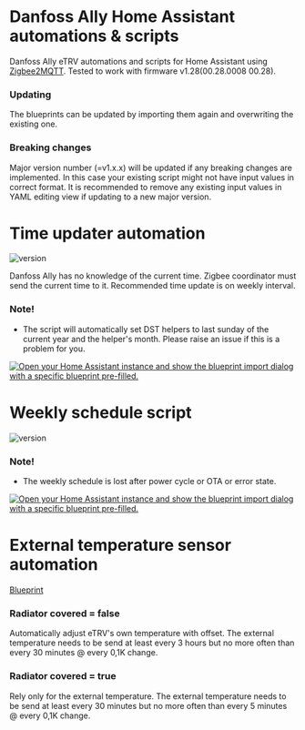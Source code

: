 # Danfoss Ally Home Assistant automations & scripts
Danfoss Ally eTRV automations and scripts for Home Assistant using [Zigbee2MQTT](https://www.zigbee2mqtt.io/). Tested to work with firmware v1.28(00.28.0008 00.28).

### Updating
The blueprints can be updated by importing them again and overwriting the existing one. 

### Breaking changes
Major version number (=v1.x.x) will be updated if any breaking changes are implemented. In this case your existing script might not have input values in correct format. It is recommended to remove any existing input values in YAML editing view if updating to a new major version.

# Time updater automation
![version](https://img.shields.io/badge/version-1.2.2-blue?style=plastic)

Danfoss Ally has no knowledge of the current time. Zigbee coordinator must send the current time to it. Recommended time update is on weekly interval.

### Note!
- The script will automatically set DST helpers to last sunday of the current year and the helper's month. Please raise an issue if this is a problem for you.

[![Open your Home Assistant instance and show the blueprint import dialog with a specific blueprint pre-filled.](https://my.home-assistant.io/badges/blueprint_import.svg)](https://my.home-assistant.io/redirect/blueprint_import/?blueprint_url=https%3A%2F%2Fgithub.com%2Fussaka%2FDanfoss-Ally-HA-automations%2Freleases%2Fdownload%2Ftime-updater-v1.2.2%2Fdanfoss_ally_time_updater.yaml)

# Weekly schedule script
![version](https://img.shields.io/badge/version-2.0.0-blue?style=plastic)

### Note!
- The weekly schedule is lost after power cycle or OTA or error state.

[![Open your Home Assistant instance and show the blueprint import dialog with a specific blueprint pre-filled.](https://my.home-assistant.io/badges/blueprint_import.svg)](https://my.home-assistant.io/redirect/blueprint_import/?blueprint_url=https%3A%2F%2Fgithub.com%2Fussaka%2FDanfoss-Ally-HA-automations%2Freleases%2Fdownload%2Fset-schedule-v2.0.0%2Fdanfoss_ally_set_schedule.yaml)

# External temperature sensor automation
[Blueprint](https://community.home-assistant.io/t/zigbee2mqtt-danfoss-ally-send-external-temperature-to-trv-version-2/627564/8)

### Radiator covered = false
Automatically adjust eTRV's own temperature with offset. The external temperature needs to be send at least every 3 hours but no more often than every 30 minutes @ every 0,1K change.

### Radiator covered = true
Rely only for the external temperature. The external temperature needs to be send at least every 30 minutes but no more often than every 5 minutes @ every 0,1K change.